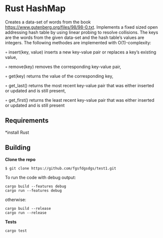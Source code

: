 # Rust HashMap

Creates a data-set of words from the book https://www.gutenberg.org/files/98/98-0.txt.
Implements a fixed sized open addressing hash table by using linear probing to resolve collisions.
The keys are the words from the given data-set and the hash table’s values are integers.
The following methodes are implemented with O(1)-complexity:

◦ insert(key, value)
inserts a new key-value pair or replaces a key’s existing value,

◦ remove(key)
removes the corresponding key-value pair,

◦ get(key)
returns the value of the corresponding key,

◦ get_last()
returns the most recent key-value pair that was either inserted or
updated and is still present,

◦ get_first()
returns the least recent key-value pair that was either inserted or
updated and is still present

## Requirements

*install Rust

## Building

**Clone the repo**

```$ git clone https://github.com/fgsfdgsdgs/test1.git```

To run the code with debug output:
```
cargo build --features debug
cargo run --features debug
```
otherwise:
```
cargo build --release
cargo run --release
```


**Tests**
```
cargo test
```


